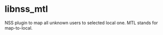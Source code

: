 # libnss_mtl

NSS plugin to map all unknown users to selected local one. MTL stands for map-to-local.